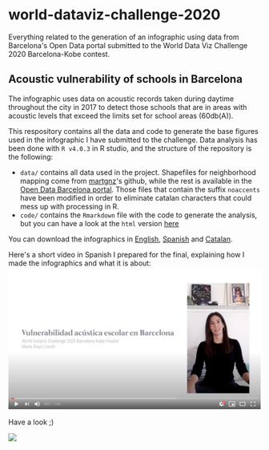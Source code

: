 # world-dataviz-challenge-2020
Everything related to the generation of an infographic using data from Barcelona's Open Data portal submitted to the World Data Viz Challenge 2020 Barcelona-Kobe contest. 

## Acoustic vulnerability of schools in Barcelona  
The infographic uses data on acoustic records taken during daytime throughout the city in 2017 to detect those schools that are in areas with acoustic levels that exceed the limits set for school areas (60db(A)).  

This respository contains all the data and code to generate the base figures used in the infographic I have submitted to the challenge. Data analysis has been done with `R v4.0.3` in R studio, and the structure of the repository is the following:  

* `data/` contains all data used in the project. Shapefiles for neighborhood mapping come from [martgnz](https://github.com/martgnz/bcn-geodata.git)'s github, while the rest is available in the [Open Data Barcelona portal](https://opendata-ajuntament.barcelona.cat/ca). Those files that contain the suffix `noaccents` have been modified in order to eliminate catalan characters that could mess up with processing in R.  
* `code/` contains the `Rmarkdown` file with the code to generate the analysis, but you can have a look at the `html` version [here](https://martaroyo.github.io/world-dataviz-challenge-2020/WDVC_BCN_KOBE_2020.html)  

You can download the infographics in [English](https://www.dropbox.com/s/8invvizv3s7uqrx/ENG_MartaRoyoLlonch_WDVC2020_BCN_KOBE.png?dl=0), [Spanish](https://www.dropbox.com/s/3pwur97t6on2z9y/ESP_MartaRoyoLlonch_WDVC2020_BCN_KOBE.png?dl=0) and [Catalan](https://www.dropbox.com/s/yfm2ugtx35imio6/CAT_MartaRoyoLlonch_WDVC2020_BCN_KOBE.png?dl=0).

Here's a short video in Spanish I prepared for the final, explaining how I made the infographics and what it is about:
[![](misc/WDVC2020_thumbnail_youtube.png)](https://www.youtube.com/watch?v=HCcssTnf7Gk)

Have a look ;)

![](ENG_MartaRoyoLlonch_WDVC2020_BCN_KOBE.png)
